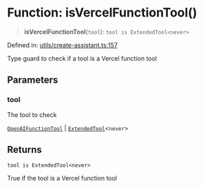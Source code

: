 # Function: isVercelFunctionTool()

> **isVercelFunctionTool**(`tool`): `tool is ExtendedTool<never>`

Defined in: [utils/create-assistant.ts:157](https://github.com/GeoDaCenter/openassistant/blob/aa41155e698e0b65b1716140c0c14440cdd9d76a/packages/core/src/utils/create-assistant.ts#L157)

Type guard to check if a tool is a Vercel function tool

## Parameters

### tool

The tool to check

[`OpenAIFunctionTool`](../type-aliases/OpenAIFunctionTool.md) | [`ExtendedTool`](../type-aliases/ExtendedTool.md)\<`never`\>

## Returns

`tool is ExtendedTool<never>`

True if the tool is a Vercel function tool
